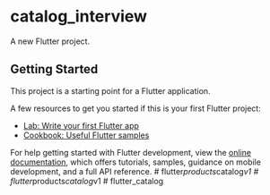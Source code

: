 # catalog_interview

A new Flutter project.

## Getting Started

This project is a starting point for a Flutter application.

A few resources to get you started if this is your first Flutter project:

- [Lab: Write your first Flutter app](https://docs.flutter.dev/get-started/codelab)
- [Cookbook: Useful Flutter samples](https://docs.flutter.dev/cookbook)

For help getting started with Flutter development, view the
[online documentation](https://docs.flutter.dev/), which offers tutorials,
samples, guidance on mobile development, and a full API reference.
#   f l u t t e r _ p r o d u c t s _ c a t a l o g _ v 1  
 #   f l u t t e r _ p r o d u c t s _ c a t a l o g _ v 1  
 #   f l u t t e r _ c a t a l o g  
 